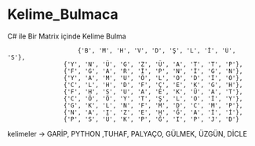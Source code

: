 # Kelime_Bulmaca
C# ile Bir Matrix içinde Kelime Bulma

          				{'B', 'M', 'H', 'V', 'D', 'Ş', 'L', 'İ', 'Ü', 'S'},    
					{'Y', 'N', 'Ü', 'G', 'Z', 'Ü', 'A', 'T', 'T', 'P'},    
					{'F', 'G', 'A', 'R', 'İ', 'P', 'N', 'İ', 'G', 'N'},    
					{'Y', 'A', 'M', 'U', 'Ö', 'L', 'O', 'D', 'İ', 'O'},    
					{'C', 'L', 'H', 'D', 'F', 'Ç', 'E', 'K', 'G', 'H'},    
					{'F', 'H', 'S', 'U', 'A', 'E', 'K', 'Ü', 'A', 'T'},    
					{'C', 'Ö', 'Ö', 'Y', 'T', 'Ş', 'L', 'O', 'İ', 'Y'},    
					{'G', 'K', 'L', 'N', 'F', 'M', 'D', 'C', 'M', 'P'},    
					{'N', 'A', 'I', 'Z', 'E', 'H', 'Ğ', 'A', 'İ', 'İ'},    
					{'P', 'S', 'Ü', 'K', 'P', 'Ğ', 'I', 'P', 'J', 'D'}

kelimeler ->  GARİP, PYTHON ,TUHAF, PALYAÇO, GÜLMEK, ÜZGÜN, DİCLE 
